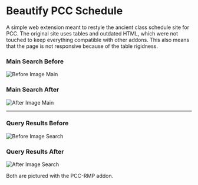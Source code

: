 # Beautify PCC Schedule
A simple web extension meant to restyle the ancient class schedule site for PCC.
The original site uses tables and outdated HTML, which were not touched to keep everything compatible with other addons. This also means that the page is not responsive because of the table rigidness. 

### Main Search Before

![Before Image Main](https://cdn.discordapp.com/attachments/325800539910832128/510696333468893184/unknown.png)



### Main Search After

![After Image Main](https://cdn.discordapp.com/attachments/325800539910832128/510696403006128128/unknown.png)

- - -

### Query Results Before

![Before Image Search](https://cdn.discordapp.com/attachments/325800539910832128/510697087659278358/unknown.png)



### Query Results After

![After Image Search](https://cdn.discordapp.com/attachments/325800539910832128/510697138938707969/unknown.png)

Both are pictured with the PCC-RMP addon.
